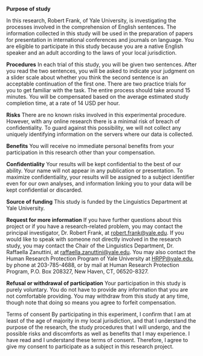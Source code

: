 **Purpose of study**

In this research, Robert Frank, of Yale University, is investigating the processes involved in the comprehension of English sentences. The information collected in this study will be used in the preparation of papers for presentation in international conferences and journals on language. You are eligible to participate in this study because you are a native English speaker and an adult according to the laws of your local jurisdiction.

**Procedures**
In each trial of this study, you will be given two sentences. After you read the two sentences, you will be asked to indicate your judgment on a slider scale about whether you think the second sentence is an acceptable continuation of the first one. There are two practice trials for you to get familiar with the task. The entire process should take around 15 minutes. You will be compensated based on the average estimated study completion time, at a rate of 14 USD per hour.

**Risks**
There are no known risks involved in this experimental procedure. However, with any online research there is a minimal risk of breach of confidentiality. To guard against this possibility, we will not collect any uniquely identifying information on the servers where our data is collected.

**Benefits**
You will receive no immediate personal benefits from your participation in this research other than your compensation.

**Confidentiality**
Your results will be kept confidential to the best of our ability. Your name will not appear in any publication or presentation. To maximize confidentiality, your results will be assigned to a subject identifier even for our own analyses, and information linking you to your data will be kept confidential or discarded.

**Source of funding**
This study is funded by the Linguistics Department at Yale University.

**Request for more information**
If you have further questions about this project or if you have a research-related problem, you may contact the principal investigator, Dr. Robert Frank, at <robert.frank@yale.edu>. If you would like to speak with someone not directly involved in the research study, you may contact the Chair of the Linguistics Department, Dr. Raffaella Zanuttini, at <raffaella.zanuttini@yale.edu>. You may also contact the Human Research Protection Program of Yale University at <HRPP@yale.edu>, by phone at 203-785-4688, or by mail at Human Research Protection Program, P.O. Box 208327, New Haven, CT, 06520-8327.

**Refusal or withdrawal of participation**
Your participation in this study is purely voluntary. You do not have to provide any information that you are not comfortable providing. You may withdraw from this study at any time, though note that doing so means you agree to forfeit compensation.

Terms of consent
By participating in this experiment, I confirm that I am at least of the age of majority in my local jurisdiction, and that I understand the purpose of the research, the study procedures that I will undergo, and the possible risks and discomforts as well as benefits that I may experience. I have read and I understand these terms of consent. Therefore, I agree to give my consent to participate as a subject in this research project.
